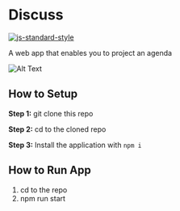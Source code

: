 #  Discuss
[![js-standard-style](https://img.shields.io/badge/code%20style-standard-brightgreen.svg?style=flat)](http://standardjs.com/)

A web app that enables you to project an agenda

![Alt Text](https://github.com/v-y-l/Agenda/blob/master/demo/demo.gif)

## How to Setup

**Step 1:** git clone this repo

**Step 2:** cd to the cloned repo

**Step 3:** Install the application with `npm i`


## How to Run App

1. cd to the repo
2. npm run start

